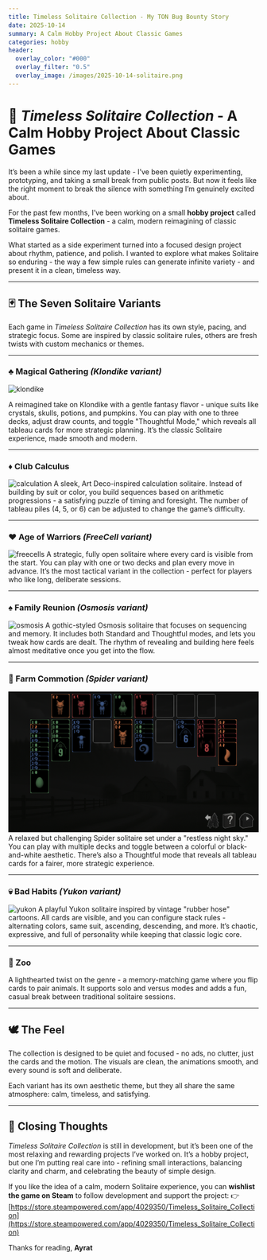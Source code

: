 ```yaml
---
title: Timeless Solitaire Collection - My TON Bug Bounty Story
date: 2025-10-14
summary: A Calm Hobby Project About Classic Games
categories: hobby
header:
  overlay_color: "#000"
  overlay_filter: "0.5"
  overlay_image: /images/2025-10-14-solitaire.png
---
```


# 🎴 *Timeless Solitaire Collection* - A Calm Hobby Project About Classic Games

It’s been a while since my last update - I’ve been quietly experimenting, prototyping, and taking a small break from public posts.
But now it feels like the right moment to break the silence with something I’m genuinely excited about.

For the past few months, I’ve been working on a small **hobby project** called **Timeless Solitaire Collection** - a calm, modern reimagining of classic solitaire games.

What started as a side experiment turned into a focused design project about rhythm, patience, and polish.
I wanted to explore what makes Solitaire so enduring - the way a few simple rules can generate infinite variety - and present it in a clean, timeless way.

---

## 🃏 The Seven Solitaire Variants

Each game in *Timeless Solitaire Collection* has its own style, pacing, and strategic focus.
Some are inspired by classic solitaire rules, others are fresh twists with custom mechanics or themes.

---

### ♣ Magical Gathering *(Klondike variant)*
![klondike](/images/2025-10-14-klondike.png)

A reimagined take on Klondike with a gentle fantasy flavor - unique suits like crystals, skulls, potions, and pumpkins.
You can play with one to three decks, adjust draw counts, and toggle "Thoughtful Mode," which reveals all tableau cards for more strategic planning.
It’s the classic Solitaire experience, made smooth and modern.

---
### ♦ Club Calculus
![calculation](/images/2025-10-14-calculation.png)
A sleek, Art Deco-inspired calculation solitaire.
Instead of building by suit or color, you build sequences based on arithmetic progressions - a satisfying puzzle of timing and foresight.
The number of tableau piles (4, 5, or 6) can be adjusted to change the game’s difficulty.

---
### ♥ Age of Warriors *(FreeCell variant)*
![freecells](/images/2025-10-14-freecells.png)
A strategic, fully open solitaire where every card is visible from the start.
You can play with one or two decks and plan every move in advance.
It’s the most tactical variant in the collection - perfect for players who like long, deliberate sessions.

---
### ♠ Family Reunion *(Osmosis variant)*
![osmosis](/images/2025-10-14-osmosis.png)
A gothic-styled Osmosis solitaire that focuses on sequencing and memory.
It includes both Standard and Thoughtful modes, and lets you tweak how cards are dealt.
The rhythm of revealing and building here feels almost meditative once you get into the flow.

---
### 🌾 Farm Commotion *(Spider variant)*
![spider](/images/2025-10-14-spider.png)
A relaxed but challenging Spider solitaire set under a "restless night sky."
You can play with multiple decks and toggle between a colorful or black-and-white aesthetic.
There’s also a Thoughtful mode that reveals all tableau cards for a fairer, more strategic experience.

---
### 💀 Bad Habits *(Yukon variant)*
![yukon](/images/2025-10-14-yukon.png)
A playful Yukon solitaire inspired by vintage "rubber hose" cartoons.
All cards are visible, and you can configure stack rules - alternating colors, same suit, ascending, descending, and more.
It’s chaotic, expressive, and full of personality while keeping that classic logic core.

---
### 🐾 Zoo
A lighthearted twist on the genre - a memory-matching game where you flip cards to pair animals.
It supports solo and versus modes and adds a fun, casual break between traditional solitaire sessions.

---

## 🕊️ The Feel

The collection is designed to be quiet and focused - no ads, no clutter, just the cards and the motion.
The visuals are clean, the animations smooth, and every sound is soft and deliberate.

Each variant has its own aesthetic theme, but they all share the same atmosphere: calm, timeless, and satisfying.

---

## 🧭 Closing Thoughts

*Timeless Solitaire Collection* is still in development, but it’s been one of the most relaxing and rewarding projects I’ve worked on.
It’s a hobby project, but one I’m putting real care into - refining small interactions, balancing clarity and charm, and celebrating the beauty of simple design.

If you like the idea of a calm, modern Solitaire experience, you can **wishlist the game on Steam** to follow development and support the project:
👉 [https://store.steampowered.com/app/4029350/Timeless_Solitaire_Collection](https://store.steampowered.com/app/4029350/Timeless_Solitaire_Collection)

Thanks for reading,
**Ayrat**
